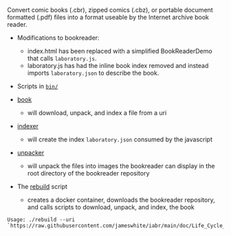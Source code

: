 Convert comic books (.cbr), zipped comics (.cbz), or portable document formatted (.pdf) files into a format useable by the Internet archive book reader.


  - Modifications to bookreader:
    - index.html has been replaced with a simplified BookReaderDemo that calls `laboratory.js`.
    - laboratory.js has had the inline book index removed and instead imports `laboratory.json` to describe the book.


  - Scripts in [`bin/`](/bin)

  - [book](/bin/book)
    - will download, unpack, and index a file from a uri

  - [indexer](/bin/indexer)
    - will create the index `laboratory.json` consumed by the javascript

  - [unpacker](/bin/unpacker)
    - will unpack the files into images the bookreader can display in the root directory of the bookreader repository


  - The [rebuild](/rebuild) script
    - creates a docker container, downloads the bookreader repository, and calls scripts to download, unpack, and index, the book
```
Usage: ./rebuild --uri `https://raw.githubusercontent.com/jameswhite/iabr/main/doc/Life_Cycle_of_a_Silver_Bullet.pdf`
```
